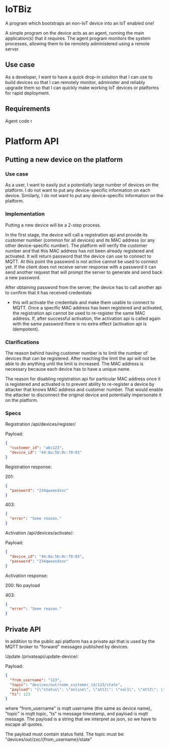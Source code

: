 # IoTBiz

A program which bootstraps an non-IoT device into an IoT enabled one!

A simple program on the device acts as an agent, running the main application(s) that it requires. The agent program
monitors the system processes, allowing them to be remotely administered using a remote server.

## Use case

As a developer, I want to have a quick drop-in solution that I can use to build devices so that I can remotely monitor,
administer and reliably upgrade them so that I can quickly make working IoT devices or platforms for rapid deployment.

## Requirements

Agent code r

# Platform API

## Putting a new device on the platform

### Use case

As a user, I want to easily put a potentially large number of devices on the platform. I do not want to put any
device-specific information on each device. Similarly, I do not want to put any device-specific information on the
platform.

### Implementation

Putting a new device will be a 2-step process.

In the first stage, the device will call a registration api and provide its customer number (common for all devices) and
its MAC address (or any other device-specific number). The platform will verify the customer number and that this MAC
address has not been already registered and activated. It will return password that the device can use to connect to
MQTT. At this point the password is not active cannot be used to connect yet. If the client does not receive server
response with a password it can send another request that will prompt the server to generate and send back a new
password.

After obtaining password from the server, the device has to call another api to confirm that it has received credentials

- this will activate the credentials and make them usable to connect to MQTT. Once a specific MAC address has been
  registered and activated, the registration api cannot be used to re-register the same MAC address. If, after
  successful activation, the activation api is called again with the same password there is no extra effect (activation
  api is idempotent).

### Clarifications

The reason behind having customer number is to limit the number of devices that can be registered. After reaching the
limit the api will not be able to do anything until the limit is increased. The MAC address is necessary because each
device has to have a unique name.

The reason for disabling registration api for particular MAC address once it is registered and activated is to prevent
ability to re-register a device by attacker that knows MAC address and customer number. That would enable the attacker
to disconnect the original device and potentially impersonate it on the platform.

### Specs
Registration /api/devices/register/

Payload:

```json
{
  "customer_id": "abc123",
  "device_id": "44:8a:5b:9c:70:93"
}
```

Registration response:

201:

```json
{
  "password": "234qweasdzxc"
}
```

403:

```json
{
  "error": "Some reason."
}
```

Activation /api/devices/activate/:

Payload:
```json
{
  "device_id": "44:8a:5b:9c:70:93",
  "password": "234qweasdzxc"
}
```

Activation response:

200: No payload

403:

```json
{
  "error": "Some reason."
}
```

## Private API

In addition to the public api platform has a private api that is used by the MQTT broker to "forward" messages published
by devices.

Update /privateapi/update-device/:

Payload:

```json
{
  "from_username": "123",
  "topic": "devices/out/some_customer_id/123/state",
  "payload": "{\"status\": \"online\", \"att1\": \"val1\", \"att2\": \"val2\"}",
  "ts": 123
}
```

where "from_username" is mqtt username (the same as device name), "topic" is mqtt topic, "ts" is message timestamp, and
payload is mqtt message. The payload is a string that we interpret as json, so we have to escape all quotes. 

The payload must contain status field. 
The topic must be: "devices/out/zxc/{from_username}/state"
